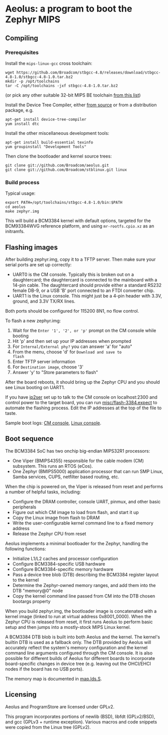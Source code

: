 Aeolus: a program to boot the Zephyr MIPS
=========================================

## Compiling

### Prerequisites

Install the <code>mips-linux-gcc</code> cross toolchain:

    wget https://github.com/Broadcom/stbgcc-4.8/releases/download/stbgcc-4.8-1.0/stbgcc-4.8-1.0.tar.bz2
    mkdir -p /opt/toolchains
    tar -C /opt/toolchains -jxf stbgcc-4.8-1.0.tar.bz2

(or pick any other suitable 32-bit MIPS BE toolchain
[from this list](http://www.linux-mips.org/wiki/Toolchains))

Install the Device Tree Compiler, either
[from source](http://www.devicetree.org/Device_Tree_Compiler) or from a
distribution package, e.g.

    apt-get install device-tree-compiler
    yum install dtc

Install the other miscellaneous development tools:

    apt-get install build-essential texinfo
    yum groupinstall "Development Tools"

Then clone the bootloader and kernel source trees:

    git clone git://github.com/Broadcom/aeolus.git
    git clone git://github.com/Broadcom/stblinux.git linux

### Build process

Typical usage:

    export PATH=/opt/toolchains/stbgcc-4.8-1.0/bin:$PATH
    cd aeolus
    make zephyr.img

This will build a BCM3384 kernel with default options, targeted for the
BCM93384WVG reference platform, and using <code>mr-rootfs.cpio.xz</code>
as an initramfs.

## Flashing images

After building zephyr.img, copy it to a TFTP server.  Then make sure your
serial ports are set up correctly:

* UART0 is the CM console.  Typically this is broken out on a daughtercard;
the daughtercard is connected to the mainboard with a 14-pin cable.  The
daughtercard should provide either a standard RS232 female DB-9, or a USB
'B' port connected to an FTDI converter chip.
* UART1 is the Linux console.  This might just be a 4-pin header with 3.3V,
ground, and 3.3V TX/RX lines.

Both ports should be configured for 115200 8N1, no flow control.

To flash a new zephyr.img:

1. Wait for the <code>Enter '1', '2', or 'p'</code> prompt on the CM
console while booting
2. Hit 'p' and then set up your IP addresses when prompted
3. For <code>Internal/External phy?</code> you can answer 'a' for "auto"
4. From the menu, choose 'd' for <code>Download and save to flash</code>
5. Enter TFTP server information
6. For <code>Destination image</code>, choose '3'
7. Answer 'y' to "Store parameters to flash"

After the board reboots, it should bring up the Zephyr CPU and you should
see Linux booting on UART1.

If you have [ip2ser](http://ip2ser.sf.net) set up to talk to the CM console
on localhost:2300 and control power to the target board, you can run
[misc/flash-3384.expect](misc/flash-3384.expect) to automate the flashing
process.  Edit the IP addresses at the top of the file to taste.

Sample boot logs: [CM console](misc/cm-log.txt),
[Linux console](misc/linux-log.txt).

## Boot sequence

The BCM3384 SoC has two onchip big-endian MIPS32R1 processors:

* One Viper (BMIPS4355) responsible for the cable modem (CM) subsystem.
This runs an RTOS (eCos).
* One Zephyr (BMIPS5000) application processor that can run SMP Linux, Samba
services, CUPS, netfilter based routing, etc.

When the chip is powered on, the Viper is released from reset and performs
a number of helpful tasks, including:

* Configure the DRAM controller, console UART, pinmux, and other basic
peripherals
* Figure out which CM image to load from flash, and start it up
* Copy the Linux image from flash to DRAM
* Write the user-configurable kernel command line to a fixed memory address
* Release the Zephyr CPU from reset

Aeolus implements a minimal bootloader for the Zephyr, handling the following
functions:

* Initialize L1/L2 caches and processor configuration
* Configure BCM3384-specific USB hardware
* Configure BCM3384-specific memory hardware
* Pass a device tree blob (DTB) describing the BCM3384 register layout to
the kernel
* Determine the Zephyr-owned memory ranges, and add them into the DTB
"memory@0" node
* Copy the kernel command line passed from CM into the DTB chosen bootargs
property

When you build zephyr.img, the bootloader image is concatenated with a kernel
image (linked to run at virtual address 0x8001_0000).  When the Zephyr
CPU is released from reset, it first runs Aeolus to perform basic setup and
then jumps into a mostly-stock MIPS Linux kernel.

A BCM3384 DTB blob is built into both Aeolus and the kernel.  The kernel's
builtin DTB is used as a fallback only.  The DTB provided by Aeolus will
accurately reflect the system's memory configuration and the kernel command
line arguments configured through the CM console.  It is also possible for
different builds of Aeolus for different boards to incorporate board-specific
changes in device tree (e.g. leaving out the OHCI/EHCI nodes if the board has
no USB ports).

The memory map is documented in [map.lds.S](map.lds.S).

## Licensing

Aeolus and ProgramStore are licensed under GPLv2.

This program incorporates portions of newlib (BSD), libfdt (GPLv2/BSD),
and gcc (GPLv3 + runtime exception).  Various macros and code snippets
were copied from the Linux tree (GPLv2).
